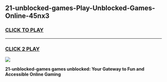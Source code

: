 
## 21-unblocked-games-Play-Unblocked-Games-Online-45nx3
<h3>
<a href="https://premium76.site?title=21-unblocked-games&ref=25A">CLICK TO PLAY</a></h3>
<hr>

<h3>
<a href="https://premium76.site?title=21-unblocked-games&ref=25A">CLICK 2 PLAY</a>
  
</h3>

<a href="https://premium76.site?title=21-unblocked-games&ref=25A"><img src="https://clearcache.store/games.png"></a>


**21-unblocked-games games unblocked: Your Gateway to Fun and Accessible Online Gaming**
